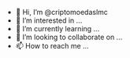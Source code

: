 - 👋 Hi, I’m @criptomoedaslmc
- 👀 I’m interested in ...
- 🌱 I’m currently learning ...
- 💞️ I’m looking to collaborate on ...
- 📫 How to reach me ...

<!---
criptomoedaslmc/criptomoedaslmc is a ✨ special ✨ repository because its `README.md` (this file) appears on your GitHub profile.
You can click the Preview link to take a look at your changes.
--->
